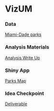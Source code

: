 # VizUM

### Data
 
[Miami-Dade parks](https://opendata.miamidade.gov/Infrastructure/Parks-Facities/wjhr-nx6u)

### Analysis Materials

[Analysis Write Up](Parks.html)

### Shiny App

[Parks Map](https://carter-allen.shinyapps.io/Miami_Parks/)

### Idea Checkpoint

[Deliverable](idea_checkpoint.pdf)
